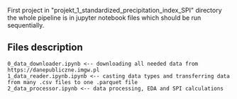 First project in "projekt_1_standardized_precipitation_index_SPI" directory the whole pipeline is in jupyter notebook files which should be run sequentially.

## Files description

```
0_data_downloader.ipynb <-- downloading all needed data from  https://danepubliczne.imgw.pl
1_data_reader.ipynb.ipynb <-- casting data types and transferring data from many .csv files to one .parquet file
2_data_processor.ipynb <-- data processing, EDA and SPI calculations

```
